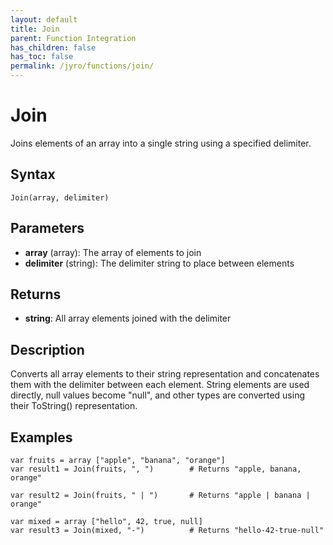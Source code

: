 ```yaml
---
layout: default
title: Join
parent: Function Integration
has_children: false
has_toc: false
permalink: /jyro/functions/join/
---
```


# Join

Joins elements of an array into a single string using a specified delimiter.

## Syntax

```jyro
Join(array, delimiter)
```

## Parameters

- **array** (array): The array of elements to join
- **delimiter** (string): The delimiter string to place between elements

## Returns

- **string**: All array elements joined with the delimiter

## Description

Converts all array elements to their string representation and concatenates them with the delimiter between each element. String elements are used directly, null values become "null", and other types are converted using their ToString() representation.

## Examples

```jyro
var fruits = array ["apple", "banana", "orange"]
var result1 = Join(fruits, ", ")        # Returns "apple, banana, orange"
```

```jyro
var result2 = Join(fruits, " | ")       # Returns "apple | banana | orange"
```

```jyro
var mixed = array ["hello", 42, true, null]
var result3 = Join(mixed, "-")          # Returns "hello-42-true-null"
```